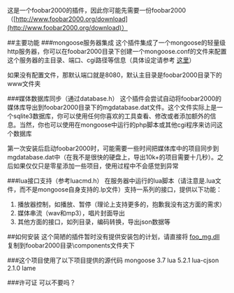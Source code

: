 ﻿这是一个foobar2000的插件，因此你可能先需要一份foobar2000（[http://www.foobar2000.org/download](http://www.foobar2000.org/download)）

##主要功能
###mongoose服务器集成
这个插件集成了一个mongoose的轻量级http服务器，你可以在foobar2000目录下创建一个mongoose.conf的文件来配置这个服务器的主目录、端口、cgi路径等信息（具体设定请参考 [这里](https://github.com/cesanta/mongoose/blob/master/docs/UserManual.md)）

如果没有配置文件，那默认端口就是8080，默认主目录是foobar2000目录下的www文件夹

###媒体数据库同步（通过database.h）
这个插件会尝试自动将foobar2000的媒体库导出到foobar2000目录下的mgdatabase.dat文件。这个文件实际上是一个sqlite3数据库，你可以使用任何你喜欢的工具查看、修改或者添加额外的信息。当然，你也可以使用在mongoose中运行的php脚本或其他cgi程序来访问这个数据库

第一次安装后启动foobar2000时，可能需要一些时间把媒体库中的项目同步到mgdatabase.dat中（在我不是很快的硬盘上，导出10k+的项目需要十几秒）。之后如果仅仅只是零星添加一些项目，使用过程中不会感觉到异常

###lua接口支持（参考luacmd.h）
在服务器中运行的lua脚本（请注意是.lua文件，而不是mongoose自身支持的.lp文件）支持一系列的接口，提供以下功能：

1. 播放器控制，如播放、暂停（理论上支持更多的，抱歉我没有这方面的需求）
2. 媒体串流（wav和mp3），唱片封面导出
3. 其他方面的接口，如列目录，编码转换，导出json数据等


##如何安装
这个简陋的插件暂时没有提供安装包的计划，请直接将 [foo\_mg.dll](https://github.com/oxyflour/foo_mg/blob/master/latest_build/foo_mg.dll?raw=true) 复制到foobar2000目录\components文件夹下


###这个项目使用了以下项目提供的源代码
mongoose 3.7
lua 5.2.1
lua-cjson 2.1.0
lame


###许可证
可以不要吗？
